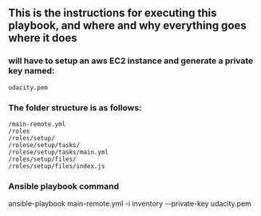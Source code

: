 ## This is the instructions for executing this playbook, and where and why everything goes where it does
### will have to setup an aws EC2 instance and generate a private key named:
 ``` udacity.pem ```

### The folder structure is as follows:
```
/main-remote.yml
/roles
/roles/setup/
/rolese/setup/tasks/
/rolese/setup/tasks/main.yml
/roles/setup/files/
/roles/setup/files/index.js
```

### Ansible playbook command
ansible-playbook main-remote.yml -i inventory --private-key udacity.pem

